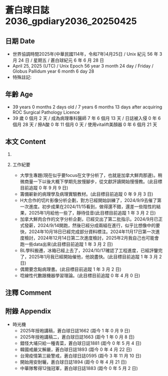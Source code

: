 [_metadata_:encoding]: - "utf-8"
[_metadata_:language]: - "zh-Hant-TW"
[_metadata_:fileformat]: - "markdown"
[_metadata_:MIME_type]: - "text/plain"
[_metadata_:markdown_version]: - "commonmark version 0.30"
[_metadata_:markdown_spec]: - "https://spec.commonmark.org/0.30/"

# 蒼白球日誌2036_gpdiary2036_20250425 #

## 日期 Date ##

* 世界協調時間2025年(中華民國114年，令和7年)4月25日 / Unix 紀元 56 年 3 月 24 日 / 星期五 / 蒼白球紀元 6 年 6 月 28 日
* April 25, 2025 (UTC) / Unix Epoch 56 year 3 month 24 day / Friday / Globus Pallidum year 6 month 6 day 28
* 特殊註記:

## 年齡 Age ##

* 39 years 0 months 2 days old / 7 years 6 months 13 days after acquiring ROC Surgical Pathology Licence
* 39 歲 0 個月 2 天 / 成為病理專科醫師 7 年 6 個月 13 天 / 日誌被入侵 0 年 6 個月 28 天 / 擦A酸 0 年 11 個月 0 天 / 使用vitalift美顏器 0 年 6 個月 21 天

## 本文 Content ##

1. 

2. 工作紀要

    - 大學生專題(現在似乎要focus在文字分析了，也就是加拿大鮮肉那邊)。稍微商量一下以後大概下學期先放慢腳步，從文獻評讀開始慢慢教。(此目標目前追蹤 0 年 9 月 9 日)
    - 籌備嶄新的病理學及病理實驗教材。(此目標目前追蹤 0 年 9 月 3 日)
    - H大合作的切片影像分析企劃，對方已經開始訓練了，2024/9/9去催了第一次進度。初步成果在2024/11/15看到，做得還不錯，還差一些陰性的結果，2025年1月給他一些了，靜待佳音(此目標目前追蹤 1 年 3 月 2 日)
    - 加拿大鮮肉合作的文字分析企劃，已經交出了第二批指示。2024/9月已正式發薪，2024/9/14開跑，然後已經分成兩組在進行，似乎比想像中的要快，2024年10月18日已經完成部分資料標注。2024年11月17日第一次進度檢討，2024年12月14日第二次進度檢討，2025年2月我自己也可能會跑一些data出來(此目標目前追蹤 1 年 3 月 2 日)
    - BL學科搬遷，冰箱已經上去了，2024/10/17確認了工程進度，已經評鑒完了，2025年1月我已經開始催他，他說盡快。(此目標目前追蹤 1 年 3 月 2 日)
    - 偶爾要念點病理書。(此目標目前追蹤 1 年 3 月 2 日)
    - 唸線性代數跟機器學習理論。(此目標目前追蹤 0 年 4 月 0 日)

## 注釋 Comment ##


## 附錄 Appendix ##

* 時光機
    - 2025年授袍講稿，蒼白球日誌1662 (距今 1 年 0 月 9 日)
    - 2025年授袍講稿二，蒼白球日誌1663 (距今 1 年 0 月 8 日)
    - 錯怪大埔只給一種青菜，蒼白球日誌1881 (距今 0 年 5 月 4 日)
    - 韓國戒嚴又解嚴，蒼白球日誌1893 (距今 0 年 4 月 22 日)
    - 台灣疫情第三級警戒，蒼白球日誌0595 (距今 3 年 11 月 10 日)
    - 開始用安耐曬，蒼白球日誌1894 (距今 0 年 4 月 21 日)
    - 中華隊奪得12強冠軍，蒼白球日誌1883 (距今 0 年 5 月 2 日)
